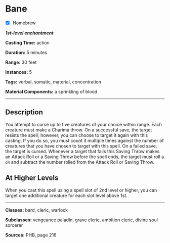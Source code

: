 # Bane

- [x] Homebrew

***1st-level enchantment***

**Casting Time:** action

**Duration:** 5 minutes

**Range:** 30 feet

**Instances:** 5

**Tags:** verbal, somatic, material, concentration

**Material Components:** a sprinkling of blood

---

## Description
You attempt to curse up to five creatures of your choice within range.
Each creature must make a Charima throw.
On a successful save, the target resists the spell; however, you can choose to target it again with this casting.
If you do so, you must count it multiple times against the number of creatures that you have chosen to target with this spell.
On a failed save, the target is cursed.
Whenever a target that fails this Saving Throw makes an Attack Roll or a Saving Throw before the spell ends, the target must roll a `d4` and subtract the number rolled from the Attack Roll or Saving Throw.

## At Higher Levels
When you cast this spell using a spell slot of 2nd level or higher, you can target one additional creature for each slot level above 1st.

---

**Classes:** bard, cleric, warlock

**Subclasses:** vengeance paladin, grave cleric, ambition cleric, divine soul sorcerer

**Sources:** PHB, page 216

<!-- QA Pass Needed -->
